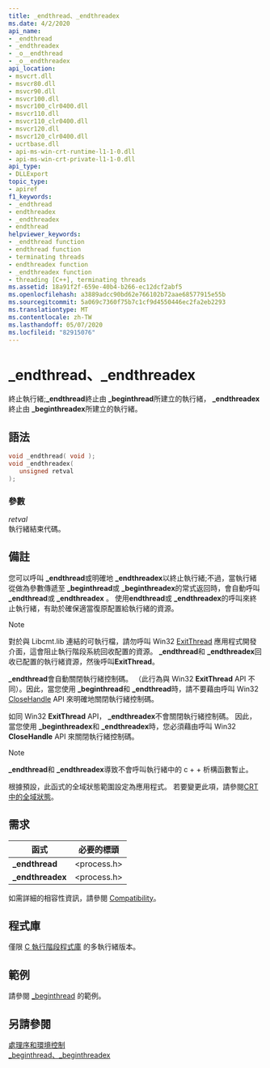 ```yaml
---
title: _endthread、_endthreadex
ms.date: 4/2/2020
api_name:
- _endthread
- _endthreadex
- _o__endthread
- _o__endthreadex
api_location:
- msvcrt.dll
- msvcr80.dll
- msvcr90.dll
- msvcr100.dll
- msvcr100_clr0400.dll
- msvcr110.dll
- msvcr110_clr0400.dll
- msvcr120.dll
- msvcr120_clr0400.dll
- ucrtbase.dll
- api-ms-win-crt-runtime-l1-1-0.dll
- api-ms-win-crt-private-l1-1-0.dll
api_type:
- DLLExport
topic_type:
- apiref
f1_keywords:
- _endthread
- endthreadex
- _endthreadex
- endthread
helpviewer_keywords:
- _endthread function
- endthread function
- terminating threads
- endthreadex function
- _endthreadex function
- threading [C++], terminating threads
ms.assetid: 18a91f2f-659e-40b4-b266-ec12dcf2abf5
ms.openlocfilehash: a3889adcc90bd62e766102b72aae68577915e55b
ms.sourcegitcommit: 5a069c7360f75b7c1cf9d4550446ec2fa2eb2293
ms.translationtype: MT
ms.contentlocale: zh-TW
ms.lasthandoff: 05/07/2020
ms.locfileid: "82915076"
---
```

# <a name="_endthread-_endthreadex"></a>_endthread、_endthreadex

終止執行緒;**_endthread**終止由 **_beginthread**所建立的執行緒， **_endthreadex**終止由 **_beginthreadex**所建立的執行緒。

## <a name="syntax"></a>語法

```C
void _endthread( void );
void _endthreadex(
   unsigned retval
);
```

### <a name="parameters"></a>參數

*retval*<br/>
執行緒結束代碼。

## <a name="remarks"></a>備註

您可以呼叫 **_endthread**或明確地 **_endthreadex**以終止執行緒;不過，當執行緒從做為參數傳遞至 **_beginthread**或 **_beginthreadex**的常式返回時，會自動呼叫 **_endthread**或 **_endthreadex** 。 使用**endthread**或 **_endthreadex**的呼叫來終止執行緒，有助於確保適當復原配置給執行緒的資源。

> [!NOTE]
> 對於與 Libcmt.lib 連結的可執行檔，請勿呼叫 Win32 [ExitThread](/windows/win32/api/processthreadsapi/nf-processthreadsapi-exitthread) 應用程式開發介面，這會阻止執行階段系統回收配置的資源。 **_endthread**和 **_endthreadex**回收已配置的執行緒資源，然後呼叫**ExitThread**。

**_endthread**會自動關閉執行緒控制碼。 （此行為與 Win32 **ExitThread** API 不同）。因此，當您使用 **_beginthread**和 **_endthread**時，請不要藉由呼叫 Win32 [CloseHandle](/windows/win32/api/handleapi/nf-handleapi-closehandle) API 來明確地關閉執行緒控制碼。

如同 Win32 **ExitThread** API， **_endthreadex**不會關閉執行緒控制碼。 因此，當您使用 **_beginthreadex**和 **_endthreadex**時，您必須藉由呼叫 Win32 **CloseHandle** API 來關閉執行緒控制碼。

> [!NOTE]
> **_endthread**和 **_endthreadex**導致不會呼叫執行緒中的 c + + 析構函數暫止。

根據預設，此函式的全域狀態範圍設定為應用程式。 若要變更此項，請參閱[CRT 中的全域狀態](../global-state.md)。

## <a name="requirements"></a>需求

|函式|必要的標頭|
|--------------|---------------------|
|**_endthread**|\<process.h>|
|**_endthreadex**|\<process.h>|

如需詳細的相容性資訊，請參閱 [Compatibility](../../c-runtime-library/compatibility.md)。

## <a name="libraries"></a>程式庫

僅限 [C 執行階段程式庫](../../c-runtime-library/crt-library-features.md) 的多執行緒版本。

## <a name="example"></a>範例

請參閱 [_beginthread](beginthread-beginthreadex.md) 的範例。

## <a name="see-also"></a>另請參閱

[處理序和環境控制](../../c-runtime-library/process-and-environment-control.md)<br/>
[_beginthread、_beginthreadex](beginthread-beginthreadex.md)<br/>
